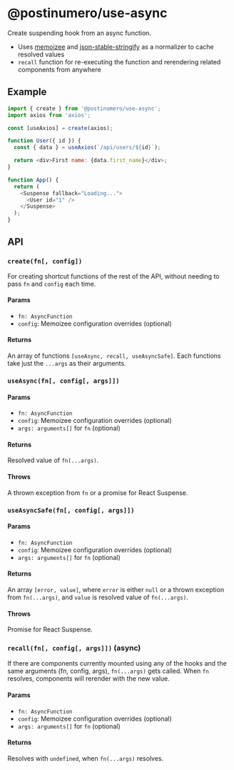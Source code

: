 # @postinumero/use-async

Create suspending hook from an async function.

- Uses [memoizee](https://www.npmjs.com/package/memoizee) and [json-stable-stringify](https://www.npmjs.com/package/json-stable-stringify) as a normalizer to cache resolved values
- `recall` function for re-executing the function and rerendering related components from anywhere

## Example

```js
import { create } from '@postinumero/use-async';
import axios from 'axios';

const [useAxios] = create(axios);

function User({ id }) {
  const { data } = useAxios(`/api/users/${id}`);

  return <div>First name: {data.first_name}</div>;
}

function App() {
  return (
    <Suspense fallback="Loading...">
      <User id="1" />
    </Suspense>
  );
}
```

## API

### `create(fn[, config])`

For creating shortcut functions of the rest of the API, without needing to pass `fn` and `config` each time.

#### Params

- `fn: AsyncFunction`
- `config`: Memoizee configuration overrides (optional)

#### Returns

An array of functions `[useAsync, recall, useAsyncSafe]`. Each functions take just the `...args` as their arguments.

### `useAsync(fn[, config[, args]])`

#### Params

- `fn: AsyncFunction`
- `config`: Memoizee configuration overrides (optional)
- `args: arguments[]` for `fn` (optional)

#### Returns

Resolved value of `fn(...args)`.

#### Throws

A thrown exception from `fn` or a promise for React Suspense.

### `useAsyncSafe(fn[, config[, args]])`

#### Params

- `fn: AsyncFunction`
- `config`: Memoizee configuration overrides (optional)
- `args: arguments[]` for `fn` (optional)

#### Returns

An array `[error, value]`, where `error` is either `null` or a thrown exception from `fn(...args)`, and `value` is resolved value of `fn(...args)`.

#### Throws

Promise for React Suspense.

### `recall(fn[, config[, args]])` (async)

If there are components currently mounted using any of the hooks and the same arguments (fn, config, args), `fn(...args)` gets called. When `fn` resolves, components will rerender with the new value.

#### Params

- `fn: AsyncFunction`
- `config`: Memoizee configuration overrides (optional)
- `args: arguments[]` for `fn` (optional)

#### Returns

Resolves with `undefined`, when `fn(...args)` resolves.
